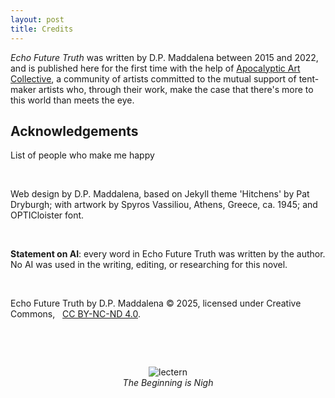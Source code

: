 ```yaml
---
layout: post
title: Credits
---
```


*Echo Future Truth* was written by D.P. Maddalena between 2015 and 2022, and is published here for the first time with the help of [Apocalyptic Art Collective](apocalypticartcollective.com), a community of artists committed to the mutual support of tent-maker artists who, through their work, make the case that there's more to this world than meets the eye. 

## Acknowledgements

List of people who make me happy

<!--
- Bruce Charonnat (editing, design, promotion, vision, and chief provocateur)
- Nik Bartunek (engineering, marketing, commiseration without capitulation)
- Julie Maddalena (voice coaching and studio support)
- Eric Mathis (early and eternal reader, epical and erical support)
- Marilyn Mcentyre (editing & encouragement, publishing wisdom)
- Zoe Maddalena (vibe & inspiration)
- Michael Toy (soul brother, faithful and universal colaborator, honest assessor)
- Linda Toy (soul sister, networker, encourager)
- Kevin Marks (Original Field Trip Buddy) 
- Marge Boots (graphics)
- Russ Sampson (Saint Sampson, organizer of the *Tonopolo readings*)
- Everyone trapped at Tonopolo (great vibes, great listeners, great feedback)
- Heather Fosth (third-stage rocket ignition)
- Carla Mathis (prayer and wisdom, theater edition)
- Mike McKenna (prayer and wisdom, tech edition; dependable encouragement)
- Craig Lauchner (prayer and wisdom, prayer and wisdom edition)
- Timothy Maddalena (Most Reassuring Fan, grounded wisdom)
- A special thanks to the beautiful, patient, supportive wife of the artist, Anghelika ('that's kind of *your* thing') Maddalena.
- Finally, my God, maker, rescuer, comforter; Word That Orders the Mess (for ordering my mess)
-->

&nbsp;

Web design by D.P. Maddalena, based on Jekyll theme 'Hitchens' by Pat Dryburgh; with artwork by Spyros Vassiliou, Athens, Greece, ca. 1945; and OPTICloister font.

&nbsp;

**Statement on AI**: every word in Echo Future Truth was written by the author. No AI was used in the writing, editing, or researching for this novel. 

&nbsp;

Echo Future Truth by D.P. Maddalena  © 2025, licensed under Creative Commons, &nbsp; [CC BY-NC-ND 4.0](https://creativecommons.org/licenses/by-nc-nd/4.0/).

&nbsp;

&nbsp;

<div style="text-align:center">
<img src="{{ '/assets/images/aacwordmark.png' | relative_url }}" alt='lectern' /><br />
<em>The Beginning is Nigh</em>
</div>